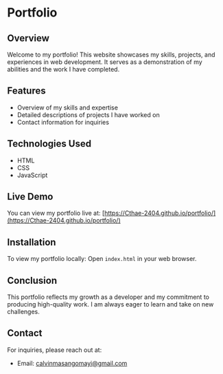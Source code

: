 # Portfolio

## Overview

Welcome to my portfolio! This website showcases my skills, projects, and experiences in web development. It serves as a demonstration of my abilities and the work I have completed.

## Features

- Overview of my skills and expertise
- Detailed descriptions of projects I have worked on
- Contact information for inquiries

## Technologies Used

- HTML
- CSS
- JavaScript

## Live Demo

You can view my portfolio live at:
[https://Cthae-2404.github.io/portfolio/](https://Cthae-2404.github.io/portfolio/)

## Installation

To view my portfolio locally:
Open `index.html` in your web browser.

## Conclusion

This portfolio reflects my growth as a developer and my commitment to producing high-quality work. I am always eager to learn and take on new challenges.

## Contact

For inquiries, please reach out at:

- Email: [calvinmasangomayi@gmail.com](mailto:calvinmasangomayi@gmail.com)

